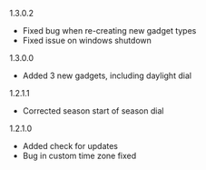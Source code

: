 1.3.0.2
* Fixed bug when re-creating new gadget types
* Fixed issue on windows shutdown

1.3.0.0
* Added 3 new gadgets, including daylight dial

1.2.1.1
* Corrected season start of season dial

1.2.1.0
* Added check for updates
* Bug in custom time zone fixed